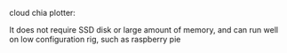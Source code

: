 cloud chia plotter:

It does not require SSD disk or large amount of memory, and can run well on low configuration rig, such as raspberry pie
